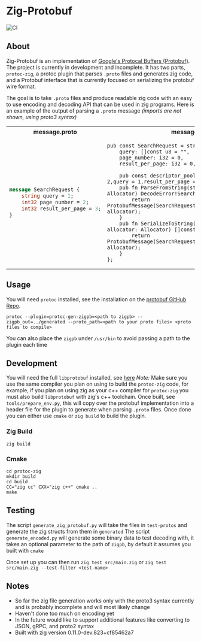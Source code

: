 # Zig-Protobuf

![CI](https://github.com/shailpatels/zig-protobuf/actions/workflows/zig-protobuf.yml/badge.svg)

## About

Zig-Protobuf is an implementation of [Google's Protocal Buffers (Protobuf)](https://protobuf.dev/). The project
is currently in development and incomplete. It has two parts, `protoc-zig`, a protoc plugin that parses `.proto` files
and generates zig code, and a Protobuf interface that is currently focused on serializing the protobuf wire format.

The goal is to take `.proto` files and produce readable zig code with an easy to use encoding and decoding API that
can be used in zig programs. Here is an example of the output of parsing a `.proto` message *(imports are not shown, using proto3
syntax)*

<table>
<tr>
<th>message.proto</th>
<th>message.pb.zig</th>
</tr>
<tr>
<td>

```proto
message SearchRequest {
    string query = 1;
    int32 page_number = 2;
    int32 result_per_page = 3;
}
```
</td>
<td>

```zig
pub const SearchRequest = struct{
    query: []const u8 = "",
    page_number: i32 = 0,
    result_per_page: i32 = 0,

    pub const descriptor_pool = enum(u32){page_number = 2,query = 1,result_per_page = 3};
    pub fn ParseFromString(string: []const u8, allocator: Allocator) DecodeError!SearchRequest{
        return ProtobufMessage(SearchRequest).ParseFromString(string, allocator);
    }
    pub fn SerializeToString(message: SearchRequest, allocator: Allocator) []const u8 {
        return ProtobufMessage(SearchRequest).SerializeToString(message, allocator);
    }
};
```
</td>
</tr>
</table>

## Usage

You will need `protoc` installed, see the installation on the [protobuf GitHub Repo](https://github.com/protocolbuffers/protobuf#protocol-compiler-installation).

```
protoc --plugin=protoc-gen-zigpb=<path to zigpb> --zigpb_out=../generated --proto_path=<path to your proto files> <proto files to compile>
```

You can also place the `zigpb` under `/usr/bin` to avoid passing a path to the plugin each time

## Development

You will need the full `libprotobuf` installed, see [here](https://github.com/protocolbuffers/protobuf/blob/main/cmake/README.md#linux-builds)
*Note:* Make sure you use the same compiler you plan on using to build the `protoc-zig` code, for example, if you plan on using zig as your c++ compiler for `protoc-zig` you must also build `libprotobuf` with zig's c++ toolchain.
Once built, see `tools/prepare_env.py`, this will copy over the protobuf implementation into a header file for the plugin to generate when
parsing `.proto` files. Once done you can either use `cmake` or `zig build` to build the plugin.

### Zig Build

```
zig build
```

### Cmake

```
cd protoc-zig
mkdir build
cd build
CC="zig cc" CXX="zig c++" cmake ..
make
```

## Testing

The script `generate_zig_protobuf.py` will take the files in `test-protos` and generate the zig structs from them in `generated`
The script `generate_encoded.py` will generate some binary data to test decoding with, it takes an optional parameter to the path of `zigpb`, by
default it assumes you built with `cmake`

Once set up you can then run `zig test src/main.zig` or `zig test src/main.zig --test-filter <test-name>`


## Notes

- So far the zig file generation works only with the proto3 syntax currently and is probably incomplete and will most likely change
- Haven't done too much on encoding yet
- In the future would like to support additional features like converting to JSON, gRPC, and proto2 syntax
- Built with zig version 0.11.0-dev.823+cf85462a7

